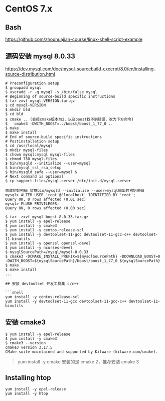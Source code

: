 # CentOS 7.x

## Bash

https://github.com/zhouhuajian-course/linux-shell-script-example

## 源码安装 mysql 8.0.33

https://dev.mysql.com/doc/mysql-sourcebuild-excerpt/8.0/en/installing-source-distribution.html

```shell
# Preconfiguration setup
$ groupadd mysql
$ useradd -r -g mysql -s /bin/false mysql
# Beginning of source-build specific instructions
$ tar zxvf mysql-VERSION.tar.gz
$ cd mysql-VERSION
$ mkdir bld
$ cd bld
$ cmake .. (会报cmake版本为2，以及boost找不到错误，改为下方命令)
$   cmake3 -DWITH_BOOST=../boost/boost_1_77_0 ..
$ make
$ make install
# End of source-build specific instructions
# Postinstallation setup
$ cd /usr/local/mysql
$ mkdir mysql-files
$ chown mysql:mysql mysql-files
$ chmod 750 mysql-files
$ bin/mysqld --initialize --user=mysql
$ bin/mysql_ssl_rsa_setup
$ bin/mysqld_safe --user=mysql &
# Next command is optional
$ cp support-files/mysql.server /etc/init.d/mysql.server

修改初始密码 留意bin/mysqld --initialize --user=mysql输出的初始密码
mysql> ALTER USER 'root'@'localhost' IDENTIFIED BY 'root';
Query OK, 0 rows affected (0.01 sec)
mysql> FLUSH PRIVILEGES;
Query OK, 0 rows affected (0.00 sec)
```

```shell
$ tar -zxvf mysql-boost-8.0.33.tar.gz
$ yum install -y epel-release
$ yum install -y cmake3
$ yum install -y centos-release-scl
$ yum install -y devtoolset-11-gcc devtoolset-11-gcc-c++ devtoolset-11-binutils
$ yum install -y openssl openssl-devel  
$ yum install -y ncurses-devel  
$ mysqlSourcePath=/mysql/mysql-8.0.33
$ cmake3 -DCMAKE_INSTALL_PREFIX=${mysqlSourcePath} -DDOWNLOAD_BOOST=0 -DWITH_BOOST=${mysqlSourcePath}/boost/boost_1_77_0 ${mysqlSourcePath}
$ make
$ make install
...

## 安装 devtoolset 开发工具集 c/c++

```shell
yum install -y centos-release-scl
yum install -y devtoolset-11-gcc devtoolset-11-gcc-c++ devtoolset-11-binutils
```

## 安装 cmake3

```shell
$ yum install -y epel-release
$ yum install -y cmake3
$ cmake3 --version
cmake3 version 3.17.5
CMake suite maintained and supported by Kitware (kitware.com/cmake).
```

> yum install -y cmake 安装的是 cmake 2，推荐安装 cmake 3

## Installing htop

```shell
yum install -y epel-release 
yum install -y htop
```
